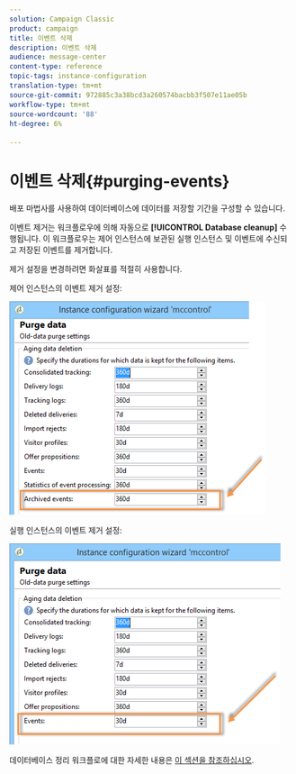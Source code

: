 ```yaml
---
solution: Campaign Classic
product: campaign
title: 이벤트 삭제
description: 이벤트 삭제
audience: message-center
content-type: reference
topic-tags: instance-configuration
translation-type: tm+mt
source-git-commit: 972885c3a38bcd3a260574bacbb3f507e11ae05b
workflow-type: tm+mt
source-wordcount: '88'
ht-degree: 6%

---
```



# 이벤트 삭제{#purging-events}

배포 마법사를 사용하여 데이터베이스에 데이터를 저장할 기간을 구성할 수 있습니다.

이벤트 제거는 워크플로우에 의해 자동으로 **[!UICONTROL Database cleanup]** 수행됩니다. 이 워크플로우는 제어 인스턴스에 보관된 실행 인스턴스 및 이벤트에 수신되고 저장된 이벤트를 제거합니다.

제거 설정을 변경하려면 화살표를 적절히 사용합니다.

제어 인스턴스의 이벤트 제거 설정:

![](assets/messagecenter_delete_events_001.png)

실행 인스턴스의 이벤트 제거 설정:

![](assets/messagecenter_delete_events_002.png)

데이터베이스 정리 워크플로에 대한 자세한 내용은 [이 섹션을 참조하십시오](../../production/using/database-cleanup-workflow.md).
